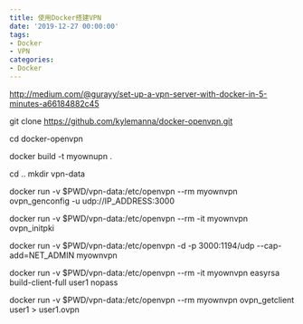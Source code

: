 ```yaml
---
title: 使用Docker搭建VPN
date: '2019-12-27 00:00:00'
tags:
- Docker
- VPN
categories:
- Docker
---
```


http://medium.com/@gurayy/set-up-a-vpn-server-with-docker-in-5-minutes-a66184882c45



git clone https://github.com/kylemanna/docker-openvpn.git

cd docker-openvpn

docker build -t myownupn .

cd ..
mkdir vpn-data

docker run -v $PWD/vpn-data:/etc/openvpn --rm myownvpn ovpn_genconfig -u udp://IP_ADDRESS:3000

docker run -v $PWD/vpn-data:/etc/openvpn --rm -it myownvpn ovpn_initpki

docker run -v $PWD/vpn-data:/etc/openvpn -d -p 3000:1194/udp --cap-add=NET_ADMIN myownvpn

docker run -v $PWD/vpn-data:/etc/openvpn --rm -it myownvpn easyrsa build-client-full user1 nopass

docker run -v $PWD/vpn-data:/etc/openvpn --rm myownvpn ovpn_getclient user1 > user1.ovpn

